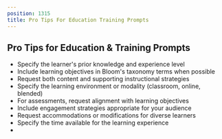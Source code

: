 ```yaml
---
position: 1315
title: Pro Tips For Education Training Prompts
---
```


## Pro Tips for Education & Training Prompts



- Specify the learner's prior knowledge and experience level
- Include learning objectives in Bloom's taxonomy terms when possible
- Request both content and supporting instructional strategies
- Specify the learning environment or modality (classroom, online, blended)
- For assessments, request alignment with learning objectives
- Include engagement strategies appropriate for your audience
- Request accommodations or modifications for diverse learners
- Specify the time available for the learning experience
-